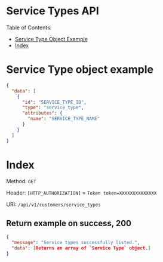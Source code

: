 # Service Types API

Table of Contents:

- [Service Type Object Example](#service-type-object-example)
- [Index](#index)

# Service Type object example

```json
{
  "data": [
    {
      "id": "SERVICE_TYPE_ID",
      "type": "service_type",
      "attributes": {
        "name": "SERVICE_TYPE_NAME"
      }
    }
  ]
}
```
# Index

Method: `GET`

Header: `[HTTP_AUTHORIZATION]` = `Token token=XXXXXXXXXXXXXX`

URI: `/api/v1/customers/service_types`

## Return example on success, 200

```json
{
  "message": "Service types successfully listed.",
  "data": [Returns an array of `Service Type` object.]
}

```